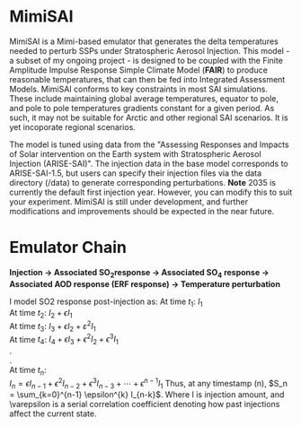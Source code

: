 # MimiSAI
MimiSAI is a Mimi-based emulator that generates the delta temperatures needed to perturb SSPs under Stratospheric Aerosol Injection. 
This model - a subset of my ongoing project - is designed to be coupled with the Finite Amplitude Impulse Response Simple Climate Model (**FAIR**) to produce reasonable temperatures, that can then be fed into Integrated Assessment Models.
MimiSAI conforms to key constraints in most SAI simulations. These include maintaining global average temperatures, equator to pole, and pole to pole temperatures gradients constant for a given period.
As such, it may not be suitable for Arctic and other regional SAI scenarios. It is yet incoporate regional scenarios. 

The model is tuned using data from the "Assessing Responses and Impacts of Solar intervention on the Earth system with Stratospheric Aerosol Injection (ARISE-SAI)". 
The injection data in the base model corresponds to ARISE-SAI-1.5, but users can specify their injection files via the data directory (/data) to generate corresponding perturbations. 
**Note** 2035 is currently the default first injection year. However, you can modify this to suit your experiment. 
MimiSAI is still under development, and further modifications and improvements should be expected in the near future.

# Emulator Chain 
**Injection → Associated SO<sub>2</sub>response → Associated SO<sub>4</sub> response  → Associated AOD response (ERF response)  →  Temperature perturbation**

I model SO2 response post-injection as:
At time $t_1$: $I_1$  
At time $t_2$: $I_2 + \epsilon I_1$  
At time $t_3$: $I_3 + \epsilon I_2 + \varepsilon^2 I_1$  
At time $t_4$: $I_4 + \epsilon I_3 + \epsilon^2 I_2 + \epsilon^3 I_1$  
.  
.  
At time $t_n$:  
$I_n = \epsilon I_{n-1} + \epsilon^2 I_{n-2} + \epsilon^3 I_{n-3} + \cdots + \epsilon^{n-1} I_1$
Thus, at any timestamp (n), $S_n = \sum_{k=0}^{n-1} \epsilon^{k} I_{n-k}$. Where I is injection amount, and \varepsilon is a serial correlation coefficient denoting how past injections affect the current state. 


